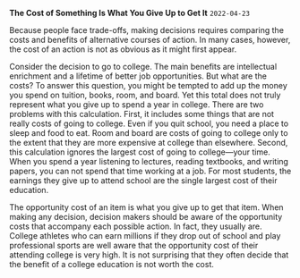 
**The Cost of Something Is What You Give Up to Get It**
`2022-04-23`

Because people face trade-offs, making decisions requires comparing the costs and benefits of alternative courses of action. 
In many cases, however, the cost of an action is not as obvious as it might first appear.

Consider the decision to go to college. 
The main benefits are intellectual enrichment and a lifetime of better job opportunities. 
But what are the costs? 
To answer this question, you might be tempted to add up the money you spend on tuition, books, room, and board. 
Yet this total does not truly represent what you give up to spend a year in college.
There are two problems with this calculation.
First, it includes some things that are not really costs of going to college. 
Even if you quit school, you need a place to sleep and food to eat. 
Room and board are costs of going to college only to the extent that they are more expensive at college than elsewhere. 
Second, this calculation ignores the largest cost of going to college—your time. 
When you spend a year listening to lectures, reading textbooks, and writing papers, you can not spend that time working at a job. 
For most students, the earnings they give up to attend school are the single largest cost of their education.

The opportunity cost of an item is what you give up to get that item. 
When making any decision, decision makers should be aware of the opportunity costs that accompany each possible action.
In fact, they usually are. 
College athletes who can earn millions if they drop out of school and play professional sports 
are well aware that the opportunity cost of their attending college is very high. 
It is not surprising that they often decide that the benefit of a college education is not worth the cost.